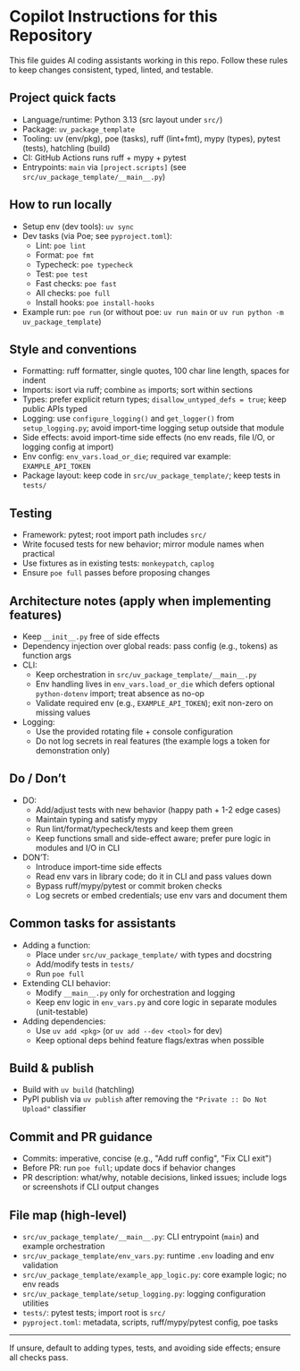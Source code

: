 # Copilot Instructions for this Repository

This file guides AI coding assistants working in this repo. Follow these rules to keep changes consistent, typed, linted, and testable.

## Project quick facts
- Language/runtime: Python 3.13 (src layout under `src/`)
- Package: `uv_package_template`
- Tooling: uv (env/pkg), poe (tasks), ruff (lint+fmt), mypy (types), pytest (tests), hatchling (build)
- CI: GitHub Actions runs ruff + mypy + pytest
- Entrypoints: `main` via `[project.scripts]` (see `src/uv_package_template/__main__.py`)

## How to run locally
- Setup env (dev tools): `uv sync`
- Dev tasks (via Poe; see `pyproject.toml`):
  - Lint: `poe lint`
  - Format: `poe fmt`
  - Typecheck: `poe typecheck`
  - Test: `poe test`
  - Fast checks: `poe fast`
  - All checks: `poe full`
  - Install hooks: `poe install-hooks`
- Example run: `poe run` (or without poe: `uv run main` or `uv run python -m uv_package_template`)

## Style and conventions
- Formatting: ruff formatter, single quotes, 100 char line length, spaces for indent
- Imports: isort via ruff; combine `as` imports; sort within sections
- Types: prefer explicit return types; `disallow_untyped_defs = true`; keep public APIs typed
- Logging: use `configure_logging()` and `get_logger()` from `setup_logging.py`; avoid import-time logging setup outside that module
- Side effects: avoid import-time side effects (no env reads, file I/O, or logging config at import)
- Env config: `env_vars.load_or_die`; required var example: `EXAMPLE_API_TOKEN`
- Package layout: keep code in `src/uv_package_template/`; keep tests in `tests/`

## Testing
- Framework: pytest; root import path includes `src/`
- Write focused tests for new behavior; mirror module names when practical
- Use fixtures as in existing tests: `monkeypatch`, `caplog`
- Ensure `poe full` passes before proposing changes

## Architecture notes (apply when implementing features)
- Keep `__init__.py` free of side effects
- Dependency injection over global reads: pass config (e.g., tokens) as function args
- CLI:
  - Keep orchestration in `src/uv_package_template/__main__.py`
  - Env handling lives in `env_vars.load_or_die` which defers optional `python-dotenv` import; treat absence as no-op
  - Validate required env (e.g., `EXAMPLE_API_TOKEN`); exit non-zero on missing values
- Logging:
  - Use the provided rotating file + console configuration
  - Do not log secrets in real features (the example logs a token for demonstration only)

## Do / Don’t
- DO:
  - Add/adjust tests with new behavior (happy path + 1-2 edge cases)
  - Maintain typing and satisfy mypy
  - Run lint/format/typecheck/tests and keep them green
  - Keep functions small and side-effect aware; prefer pure logic in modules and I/O in CLI
- DON’T:
  - Introduce import-time side effects
  - Read env vars in library code; do it in CLI and pass values down
  - Bypass ruff/mypy/pytest or commit broken checks
  - Log secrets or embed credentials; use env vars and document them

## Common tasks for assistants
- Adding a function:
  - Place under `src/uv_package_template/` with types and docstring
  - Add/modify tests in `tests/`
  - Run `poe full`
- Extending CLI behavior:
  - Modify `__main__.py` only for orchestration and logging
  - Keep env logic in `env_vars.py` and core logic in separate modules (unit-testable)
- Adding dependencies:
  - Use `uv add <pkg>` (or `uv add --dev <tool>` for dev)
  - Keep optional deps behind feature flags/extras when possible

## Build & publish
- Build with `uv build` (hatchling)
- PyPI publish via `uv publish` after removing the `"Private :: Do Not Upload"` classifier

## Commit and PR guidance
- Commits: imperative, concise (e.g., "Add ruff config", "Fix CLI exit")
- Before PR: run `poe full`; update docs if behavior changes
- PR description: what/why, notable decisions, linked issues; include logs or screenshots if CLI output changes

## File map (high-level)
- `src/uv_package_template/__main__.py`: CLI entrypoint (`main`) and example orchestration
- `src/uv_package_template/env_vars.py`: runtime `.env` loading and env validation
- `src/uv_package_template/example_app_logic.py`: core example logic; no env reads
- `src/uv_package_template/setup_logging.py`: logging configuration utilities
- `tests/`: pytest tests; import root is `src/`
- `pyproject.toml`: metadata, scripts, ruff/mypy/pytest config, poe tasks

---
If unsure, default to adding types, tests, and avoiding side effects; ensure all checks pass.
